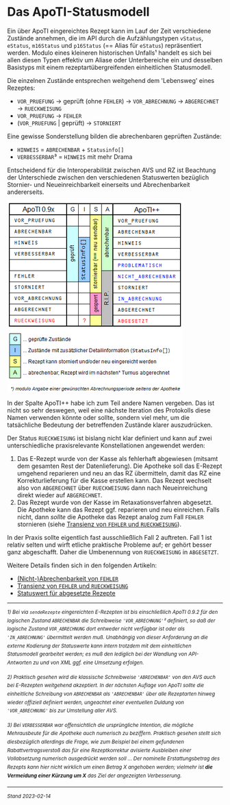 # Das ApoTI-Statusmodell

Ein über ApoTI eingereichtes Rezept kann im Lauf der Zeit verschiedene Zustände annehmen, die im API durch die Aufzählungstypen `vStatus`, `eStatus`, `m16Status` und `p16Status` (== Alias für `eStatus`) repräsentiert werden. Modulo eines kleineren historischen Unfalls¹ handelt es sich bei allen diesen Typen effektiv um Aliase oder Unterbereiche ein und desselben Basistyps mit einem rezeptartübergreifenden einheitlichen Statusmodell.

Die einzelnen Zustände entsprechen weitgehend dem 'Lebensweg' eines Rezeptes:

- `VOR_PRUEFUNG` → geprüft (ohne `FEHLER`) → `VOR_ABRECHNUNG` → `ABGERECHNET` → `RUECKWEISUNG`
- `VOR_PRUEFUNG` → `FEHLER`
- (`VOR_PRUEFUNG` | geprüft) → `STORNIERT`

Eine gewisse Sonderstellung bilden die abrechenbaren geprüften Zustände:
- `HINWEIS` = `ABRECHENBAR` + `Statusinfo[]`
- `VERBESSERBAR`³ = `HINWEIS` mit mehr Drama

Entscheidend für die Interoperabilität zwischen AVS und RZ ist Beachtung der Unterschiede zwischen den verschiedenen Statuswerten bezüglich Stornier- und Neueinreichbarkeit einerseits und Abrechenbarkeit andererseits.

![image](ApoTI-Statusmodell.png)

In der Spalte ApoTI++ habe ich zum Teil andere Namen vergeben. Das ist nicht so sehr deswegen, weil eine nächste Iteration des Protokolls diese Namen verwenden könnte oder sollte, sondern viel mehr, um die tatsächliche Bedeutung der betreffenden Zustände klarer auszudrücken. 

Der Status `RUECKWEISUNG` ist bislang nicht klar definiert und kann auf zwei unterschiedliche praxisrelevante Konstellationen angewendet werden:
1) Das E-Rezept wurde von der Kasse als fehlerhaft abgewiesen (mitsamt dem gesamten Rest der Datenlieferung). Die Apotheke soll das E-Rezept umgehend reparieren und neu an das RZ übermitteln, damit das RZ eine Korrekturlieferung für die Kasse erstellen kann. Das Rezept wechselt also von `ABGERECHNET` über `RUECKWEISUNG` dann nach Neueinreichung direkt wieder auf `ABGERECHNET`.
2) Das Rezept wurde von der Kasse im Retaxationsverfahren abgesetzt. Die Apotheke kann das Rezept ggf. reparieren und neu einreichen. Falls nicht, dann *sollte* die Apotheke das Rezept analog zum Fall `FEHLER` stornieren (siehe [Transienz von `FEHLER` und `RUECKWEISUNG`][TvFuR]).


In der Praxis sollte eigentlich fast ausschließlich Fall 2 auftreten. Fall 1 ist relativ selten und wirft etliche praktische Probleme auf; er gehört besser ganz abgeschafft. Daher die Umbenennung von `RUECKWEISUNG` in `ABGESETZT`.

Weitere Details finden sich in den folgenden Artikeln:

- [(Nicht-)Abrechenbarkeit von `FEHLER`][NAvF]
- [Transienz von `FEHLER` und `RUECKWEISUNG`][TvFuR]
- [Statuswert für abgesetzte Rezepte][SfaR]

[TvFuR]: Transienz%20von%20FEHLER%20und%20RUECKWEISUNG.md
[NAvF]: (Nicht-)Abrechenbarkeit%20von%20FEHLER.md
[SfaR]: Statuswert%20für%20abgesetzte%20Rezepte.md

---
<sup>*1) Bei via `sendeRezepte` eingereichten E-Rezepten ist bis einschließlich ApoTI 0.9.2 für den logischen Zustand `ABRECHENBAR` die Schreibweise `'VOR_ABRECHNUNG'`² definiert, so daß der logische Zustand `VOR_ABRECHNUNG` dort entweder nicht verfügbar ist oder als `'IN_ABRECHNUNG'` übermittelt werden muß. Unabhängig von dieser Anforderung an die externe Kodierung der Statuswerte kann intern trotzdem mit dem einheitlichen Statusmodell gearbeitet werden; es muß den lediglich bei der Wandlung von API-Antworten zu und von XML ggf. eine Umsetzung erfolgen.</sup>* 

<sup>*2) Praktisch gesehen wird die klassische Schreibweise `'ABRECHENBAR'` von den AVS auch bei E-Rezepten weitgehend akzeptiert. In der nächsten Auflage von ApoTI sollte die einheitliche Schreibung von `ABRECHENBAR` als `'ABRECHENBAR'` über alle Rezeptarten hinweg wieder offiziell definiert werden, ungeachtet einer eventuellen Duldung von `'VOR_ABRECHNUNG'` bis zur Umstellung aller AVS.*</sup>

<sup>*3) Bei `VERBESSERBAR` war offensichtlich die ursprüngliche Intention, die mögliche Mehrausbeute für die Apotheke auch numerisch zu beziffern. Praktisch gesehen stellt sich diesbezüglich allerdings die Frage, wie zum Beispiel bei einem gefundenen Rabattvertragsverstoß das für eine Rezeptkorrektur avisierte Ausbleiben einer Vollabsetzung numerisch ausgedrückt werden soll ... Der nominelle Erstattungsbetrag des Rezepts kann hier nicht wirklich um einen Betrag X angehoben werden; vielmehr ist __die Vermeidung einer Kürzung um X__ das Ziel der angezeigten Verbesserung.*</sup>

---
<sup>*Stand 2023-02-14*</sup>
